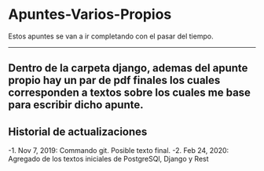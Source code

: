 # Apuntes-Varios-Propios

Estos apuntes se van a ir completando con el pasar del tiempo. 

--------------------------------------------------------------------------------------
Dentro de la carpeta django, ademas del apunte propio hay un par de pdf finales
los cuales corresponden a textos sobre los cuales me base para escribir dicho apunte.
--------------------------------------------------------------------------------------

## Historial de actualizaciones

-1.  Nov 7, 2019: Commando git. Posible texto final.
-2.  Feb 24, 2020: Agregado de los textos iniciales de PostgreSQl, Django y Rest

